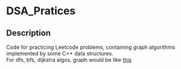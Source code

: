 # DSA_Pratices
## Description
Code for practicing Leetcode problems, containing graph algorithms implemented by some C++ data structures.<br />
For dfs, bfs, dijkstra algos, graph would be like [this](https://i.imgur.com/dqnhAkk.jpg)
